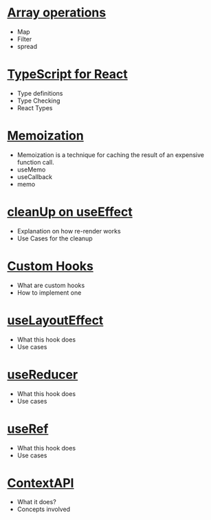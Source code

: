 # [Array operations](./topics/arrays/readme.md)
- Map
- Filter
- spread


# [TypeScript for React](./topics/typescript/readme.md)
 - Type definitions
 - Type Checking
 - React Types


# [Memoization](./topics/memoization/readme.md)
- Memoization is a technique for caching the result of an expensive function call.
- useMemo
- useCallback
- memo


# [cleanUp on useEffect](./topics/useeffectcleanup/readme.md)
 - Explanation on how re-render works
 - Use Cases for the cleanup

# [Custom Hooks](./topics/hooks/readme.md)
- What are custom hooks
- How to implement one

# [useLayoutEffect](./topics/uselayouteffect/readme.md)
- What this hook does
- Use cases

# [useReducer](./topics/usereducer/readme.md)
- What this hook does
- Use cases

# [useRef](./topics/useref/readme.md)
- What this hook does
- Use cases

# [ContextAPI](./topics/context/readme.md)
 - What it does?
 - Concepts involved

